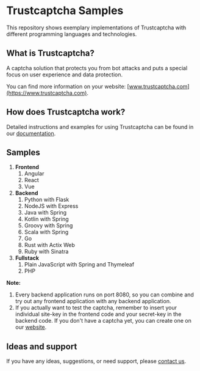 # Trustcaptcha Samples

This repository shows exemplary implementations of Trustcaptcha with different programming languages and technologies.



## What is Trustcaptcha?

A captcha solution that protects you from bot attacks and puts a special focus on user experience and data protection.

You can find more information on your website: [www.trustcaptcha.com](https://www.trustcaptcha.com).


## How does Trustcaptcha work?

Detailed instructions and examples for using Trustcaptcha can be found in our [documentation](https://trustcaptcha.com/en/documentation).


## Samples

1. **Frontend**
   1. Angular
   2. React
   3. Vue
2. **Backend**
   1. Python with Flask
   2. NodeJS with Express
   3. Java with Spring
   4. Kotlin with Spring
   5. Groovy with Spring
   6. Scala with Spring
   7. Go
   8. Rust with Actix Web
   9. Ruby with Sinatra
3. **Fullstack**
    1. Plain JavaScript with Spring and Thymeleaf
    2. PHP

**Note:** 
1. Every backend application runs on port 8080, so you can combine and try out any frontend application with any backend application.
2. If you actually want to test the captcha, remember to insert your individual site-key in the frontend code and your secret-key in the backend code.  If you don't have a captcha yet, you can create one on our [website](https://trustcaptcha.com/en/captchas/dashboard).

## Ideas and support

If you have any ideas, suggestions, or need support, please [contact us](https://about.trustcaptcha.com/en#contact-us).
